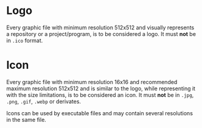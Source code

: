 # Logo
Every graphic file with minimum resolution 512x512 and visually represents a repository or a project/program, is to be considered a logo. It must **not** be in `.ico` format.

# Icon
Every graphic file with minimum resolution 16x16 and recommended maximum resolution 512x512 and is similar to the logo, while representing it with the size limitations, is to be considered an icon. It must **not** be in `.jpg`, `.png`, `.gif`, `.webp` or derivates.

Icons can be used by executable files and may contain several resolutions in the same file.
